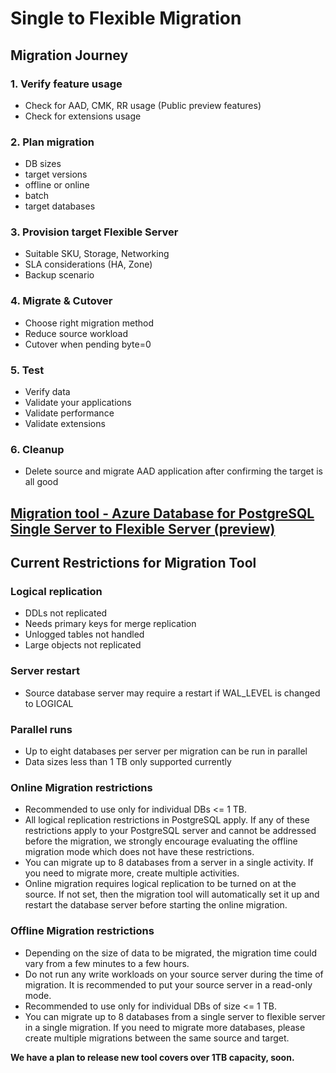 # Single to Flexible Migration

## Migration Journey
### 1. Verify feature usage
- Check for AAD, CMK, RR usage (Public preview features)
- Check for extensions usage
### 2. Plan migration
- DB sizes
- target versions
- offline or online
- batch
- target databases
### 3. Provision target Flexible Server
- Suitable SKU, Storage, Networking
- SLA considerations (HA, Zone)
- Backup scenario
### 4. Migrate & Cutover
- Choose right migration method
- Reduce source workload
- Cutover when pending byte=0
### 5. Test
- Verify data
- Validate your applications
- Validate performance
- Validate extensions
### 6. Cleanup
- Delete source and migrate AAD application after confirming the target is all good

## [Migration tool - Azure Database for PostgreSQL Single Server to Flexible Server (preview)](https://learn.microsoft.com/en-us/azure/postgresql/migrate/concepts-single-to-flexible)

## Current Restrictions for Migration Tool
### Logical replication
- DDLs not replicated
- Needs primary keys for merge replication
- Unlogged tables not handled
- Large objects not replicated

### Server restart
- Source database server may require a restart if WAL_LEVEL is changed to LOGICAL 

### Parallel runs
- Up to eight databases per server per migration can be run in parallel
- Data sizes less than 1 TB only supported currently 


### Online Migration restrictions
- Recommended to use only for individual DBs <= 1 TB.
- All logical replication restrictions  in PostgreSQL apply. If any of these restrictions apply to your PostgreSQL server and cannot be addressed before the migration, we strongly encourage evaluating the offline migration mode which does not have these restrictions.
- You can migrate up to 8 databases from a server in a single activity. If you need to migrate more, create multiple activities.
- Online migration requires logical replication to be turned on at the source. If not set, then the migration tool will automatically set it up and restart the database server before starting the online migration.

### Offline Migration restrictions
- Depending on the size of data to be migrated, the migration time could vary from a few minutes to a few hours.
- Do not run any write workloads on your source server during the time of migration. It is recommended to put your source server in a read-only mode.
- Recommended to use only for individual DBs of size <= 1 TB.
- You can migrate up to 8 databases from a single server to flexible server in a single migration. If you need to migrate more databases, please create multiple migrations between the same source and target.


__We have a plan to release new tool covers over 1TB capacity, soon.__


